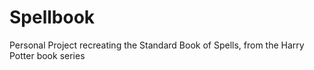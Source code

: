 # Spellbook
Personal Project recreating the Standard Book of Spells, from the Harry Potter book series
